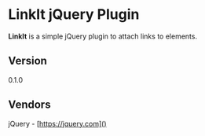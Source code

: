 LinkIt jQuery Plugin
=======================
**LinkIt** is a simple jQuery plugin to attach links to elements.

Version
------------
0.1.0

Vendors
-----------
jQuery - [https://jquery.com]()
